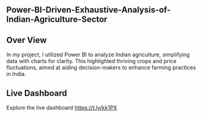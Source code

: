 
## Power-BI-Driven-Exhaustive-Analysis-of-Indian-Agriculture-Sector
## Over View
In my project, I utilized Power BI to analyze Indian agriculture, simplifying
data with charts for clarity. This highlighted thriving crops and price
fluctuations, aimed at aiding decision-makers to enhance farming practices
in India.
## Live Dashboard
Explore the live dashboard https://t.ly/kk1PX